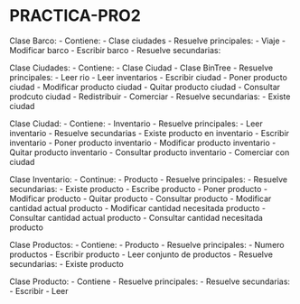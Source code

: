 # PRACTICA-PRO2

Clase Barco:
    - Contiene:
        - Clase ciudades
    - Resuelve principales:
        - Viaje
        - Modificar barco
        - Escribir barco
    - Resuelve secundarias:

Clase Ciudades:
    - Contiene:
        - Clase Ciudad
        - Clase BinTree
    - Resuelve principales:
        - Leer rio
        - Leer inventarios
        - Escribir ciudad
        - Poner producto ciudad
        - Modificar producto ciudad
        - Quitar producto ciudad
        - Consultar prodcuto ciudad
        - Redistribuir
        - Comerciar
    - Resuelve secundarias:
        - Existe ciudad

Clase Ciudad:
    - Contiene:
        - Inventario
    - Resuelve principales:
        - Leer inventario
    - Resuelve secundarias
        - Existe producto en inventario
        - Escribir inventario
        - Poner producto inventario
        - Modificar producto inventario
        - Quitar producto inventario
        - Consultar producto inventario
        - Comerciar con ciudad

Clase Inventario:
    - Continue:
        - Producto
    - Resuelve principales:
    - Resuelve secundarias:
        - Existe producto
        - Escribe producto
        - Poner producto
        - Modificar producto
        - Quitar producto
        - Consultar producto
        - Modificar cantidad actual producto
        - Modificar cantidad necesitada producto
        - Consultar cantidad actual producto
        - Consultar cantidad necesitada producto

Clase Productos:
    - Contiene:
        - Producto
    - Resuelve principales:
        - Numero productos
        - Escribir producto
        - Leer conjunto de productos
    - Resuelve secundarias:
        - Existe producto

Clase Producto:
    - Contiene
    - Resuelve principales:
    - Resuelve secundarias:
        - Escribir
        - Leer


